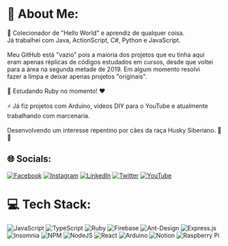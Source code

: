 # 💫 About Me:
🔭 Colecionador de "Hello World" e aprendiz de qualquer coisa.<br>Já trabalhei com Java, ActionScript, C#, Python e JavaScript.<br><br>Meu GitHub está "vazio" pois a maioria dos projetos que eu tinha aqui<br>eram apenas réplicas de códigos estudados em cursos, desde que voltei<br>para a área na segunda metade de 2019. Em algum momento resolvi<br>fazer a limpa e deixar apenas projetos "originais". <br><br>🌱 Estudando Ruby no momento! ❤️<br><br>⚡ Já fiz projetos com Arduino, vídeos DIY para o YouTube e atualmente<br>trabalhando com marcenaria.<br><br>Desenvolvendo um interesse repentino por cães da raça Husky Siberiano. 👀😁


## 🌐 Socials:
[![Facebook](https://img.shields.io/badge/Facebook-%231877F2.svg?logo=Facebook&logoColor=white)](https://facebook.com/a.s.marcondes) [![Instagram](https://img.shields.io/badge/Instagram-%23E4405F.svg?logo=Instagram&logoColor=white)](https://instagram.com/gattokarino) [![LinkedIn](https://img.shields.io/badge/LinkedIn-%230077B5.svg?logo=linkedin&logoColor=white)](https://linkedin.com/in/asmarcondes) [![Twitter](https://img.shields.io/badge/Twitter-%231DA1F2.svg?logo=Twitter&logoColor=white)](https://twitter.com/asmarcondes) [![YouTube](https://img.shields.io/badge/YouTube-%23FF0000.svg?logo=YouTube&logoColor=white)](https://youtube.com/c/UCWb1noXwlGiKr5NdaM9QZTA) 

# 💻 Tech Stack:
![JavaScript](https://img.shields.io/badge/javascript-%23323330.svg?style=for-the-badge&logo=javascript&logoColor=%23F7DF1E) ![TypeScript](https://img.shields.io/badge/typescript-%23007ACC.svg?style=for-the-badge&logo=typescript&logoColor=white) ![Ruby](https://img.shields.io/badge/ruby-%23CC342D.svg?style=for-the-badge&logo=ruby&logoColor=white) ![Firebase](https://img.shields.io/badge/firebase-%23039BE5.svg?style=for-the-badge&logo=firebase) ![Ant-Design](https://img.shields.io/badge/-AntDesign-%230170FE?style=for-the-badge&logo=ant-design&logoColor=white) ![Express.js](https://img.shields.io/badge/express.js-%23404d59.svg?style=for-the-badge&logo=express&logoColor=%2361DAFB) ![Insomnia](https://img.shields.io/badge/Insomnia-black?style=for-the-badge&logo=insomnia&logoColor=5849BE) ![NPM](https://img.shields.io/badge/NPM-%23000000.svg?style=for-the-badge&logo=npm&logoColor=white) ![NodeJS](https://img.shields.io/badge/node.js-6DA55F?style=for-the-badge&logo=node.js&logoColor=white) ![React](https://img.shields.io/badge/react-%2320232a.svg?style=for-the-badge&logo=react&logoColor=%2361DAFB) ![Arduino](https://img.shields.io/badge/-Arduino-00979D?style=for-the-badge&logo=Arduino&logoColor=white) ![Notion](https://img.shields.io/badge/Notion-%23000000.svg?style=for-the-badge&logo=notion&logoColor=white) ![Raspberry Pi](https://img.shields.io/badge/-RaspberryPi-C51A4A?style=for-the-badge&logo=Raspberry-Pi)
<!--
# 📊 GitHub Stats:
![](https://github-readme-stats.vercel.app/api?username=asmarcondes&theme=dark&hide_border=false&include_all_commits=false&count_private=false)<br/>
![](https://github-readme-streak-stats.herokuapp.com/?user=asmarcondes&theme=dark&hide_border=false)<br/>
![](https://github-readme-stats.vercel.app/api/top-langs/?username=asmarcondes&theme=dark&hide_border=false&include_all_commits=false&count_private=false&layout=compact)
-->

<!--
**asmarcondes/asmarcondes** is a ✨ _special_ ✨ repository because its `README.md` (this file) appears on your GitHub profile.

Here are some ideas to get you started:

- 🔭 I’m currently working on ...
- 🌱 I’m currently learning ...
- 👯 I’m looking to collaborate on ...
- 🤔 I’m looking for help with ...
- 💬 Ask me about ...
- 📫 How to reach me: ...
- 😄 Pronouns: ...
- ⚡ Fun fact: ...
-->
